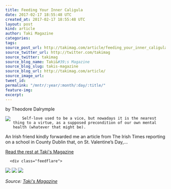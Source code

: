 ```yaml
---
title: Feeding Your Inner Caligula
date: 2017-02-17 18:55:48 UTC
created_at: 2017-02-17 18:55:48 UTC
layout: post
kind: article
author: Taki Magazine
categories: 
tags: 
source_post_url: http://takimag.com/article/feeding_your_inner_caligula_theodore_dalrymple
source_twitter_url: http://twitter.com/takimag
source_twitter: takimag
source_blog_name: Taki&#39;s Magazine
source_blog_slug: takis-magazine
source_blog_url: http://takimag.com/article/
source_image_url: 
tweet_id: 
permalink: "/mntr/:year/:month/:day/:title/"
feature-img: 
excerpt: 
---
```

by Theodore Dalrymple<br>
	  

<img src="http://takimag.com/images/uploads/bigstock--164939945.jpg" style="float:left;margin-right:8px;">
	






	
		Self-love used to be a vice, but nowadays it is the nearest thing to a virtue, as a supposed precondition of our own mental health (whatever that might be).

An Irish friend kindly forwarded me an article from The Irish Times reporting on a school in County Dublin that, on St. Valentine’s Day,...
	<p><a href="http://takimag.com/article/feeding_your_inner_caligula_theodore_dalrymple">Read the rest at Taki's Magazine</a></p>
						
	  
	  
	  
	  <div class="feedflare">
<a href="http://feeds.feedburner.com/~ff/takimag?a=hOneoXcmfY0:QMJl2mAuS5g:yIl2AUoC8zA"><img src="http://feeds.feedburner.com/~ff/takimag?d=yIl2AUoC8zA" border="0"></a> <a href="http://feeds.feedburner.com/~ff/takimag?a=hOneoXcmfY0:QMJl2mAuS5g:qj6IDK7rITs"><img src="http://feeds.feedburner.com/~ff/takimag?d=qj6IDK7rITs" border="0"></a> <a href="http://feeds.feedburner.com/~ff/takimag?a=hOneoXcmfY0:QMJl2mAuS5g:gIN9vFwOqvQ"><img src="http://feeds.feedburner.com/~ff/takimag?i=hOneoXcmfY0:QMJl2mAuS5g:gIN9vFwOqvQ" border="0"></a>
</div><img src="http://feeds.feedburner.com/~r/takimag/~4/hOneoXcmfY0" height="1" width="1" alt=""><div class="">
    <i>Source: <a href="http://takimag.com/article/">Taki&#39;s Magazine</a></i>
</div>
